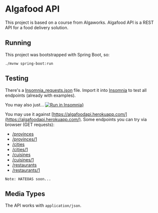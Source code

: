 # Algafood API

This project is based on a course from Algaworks. Algafood API is a REST API for a food delivery solution.

## Running

This project was bootstrapped with Spring Boot, so:

```
./mvnw spring-boot:run
``` 

## Testing

There's a [Insomnia_requests.json](src/main/resources/static/Insomnia_requests.json) file. Import it into [Insomnia](https://insomnia.rest/download/) to test all endpoints (already with examples). 

You may also just... [![Run in Insomnia}](https://insomnia.rest/images/run.svg)](https://insomnia.rest/run/?label=Drugo%20AlgafoodAPI&uri=https%3A%2F%2Falgafoodapi.herokuapp.com%2FInsomnia_requests.json)

You may use it against [https://algafoodapi.herokuapp.com/](https://algafoodapi.herokuapp.com/). Some endpoints you can try via browser (GET requests):

- [/provinces](https://algafoodapi.herokuapp.com/provinces)
- [/provinces/1](/home/drugo/Projects/algafood-api/README.md)
- [/cities](https://algafoodapi.herokuapp.com/cities)
- [/cities/1](https://algafoodapi.herokuapp.com/cities/1)
- [/cuisines](https://algafoodapi.herokuapp.com/cuisines)
- [/cuisines/1](https://algafoodapi.herokuapp.com/cuisines/1)
- [/restaurants](https://algafoodapi.herokuapp.com/restaurants)
- [/restaurants/1](https://algafoodapi.herokuapp.com/restaurants/1)

```text
Note: HATEOAS soon...
```

## Media Types

The API works with `application/json`.

